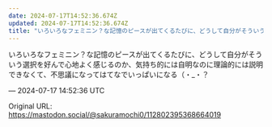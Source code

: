 ```yaml
---
date: 2024-07-17T14:52:36.674Z
updated: 2024-07-17T14:52:36.674Z
title: "いろいろなフェミニン？な記憶のピースが出てくるたびに、どうして自分がそういう選択[...]"
---
```


<p>いろいろなフェミニン？な記憶のピースが出てくるたびに、どうして自分がそういう選択を好んで心地よく感じるのか、気持ち的には自明なのに理論的には説明できなくて、不思議になってはてなでいっぱいになる（・_・？</p>

&mdash; 2024-07-17 14:52:36 UTC

Original URL: https://mastodon.social/@sakuramochi0/112802395368664019
